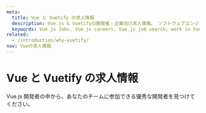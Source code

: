 ```yaml
---
meta:
  title: Vue と Vuetify の求人情報
  description: Vue.js & Vuetifyの開発者・企業向け求人情報。 ソフトウェアエンジニア、フルスタック開発者、シニアソフトウェアエンジニアなどに応募してみませんか？
  keywords: Vue.js Jobs, Vue.js careers, Vue.js job search, work in Vue.js, Vuetify jobs for Vue
related:
  - /introduction/why-vuetify/
nav: Vueの求人情報
---
```


# Vue と Vuetify の求人情報

Vue.js 開発者の中から、あなたのチームに参加できる優秀な開発者を見つけてください。

<promoted-ad slug="vue-jobs" />

<vue-jobs />

<backmatter />
